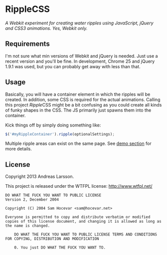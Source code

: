RippleCSS
=========
*A Webkit experiment for creating water ripples using JavaScript, jQuery and CSS3 animations. Yes, Webkit only.*

Requirements
------------
I'm not sure what min versions of Webkit and jQuery is needed. Just use a recent version and you'll be fine. In development, Chrome 25 and jQuery 1.9.1 was used, but you can probably get away with less than that.

Usage
-----
Basically, you will have a container element in which the ripples will be created. In addition, some CSS is required for the actual animations. Calling this project *Ripple*CSS might be a bit confusing as you could create all kinds of funky shapes in the CSS. The JS primarily just spawns them into the container.

Kick things off by simply doing something like:

```javascript
$('#myRippleContainer').ripple(optionalSettings);
```

Multiple ripple areas can exist on the same page. See [demo section](demo "Demo section") for more details.

License
-------
Copyright 2013 Andreas Larsson.

This project is released under the WTFPL license: http://www.wtfpl.net/

```
DO WHAT THE FUCK YOU WANT TO PUBLIC LICENSE
Version 2, December 2004

Copyright (C) 2004 Sam Hocevar <sam@hocevar.net>

Everyone is permitted to copy and distribute verbatim or modified copies of this license document, and changing it is allowed as long as the name is changed.

	DO WHAT THE FUCK YOU WANT TO PUBLIC LICENSE TERMS AND CONDITIONS FOR COPYING, DISTRIBUTION AND MODIFICATION

	0. You just DO WHAT THE FUCK YOU WANT TO.
```
